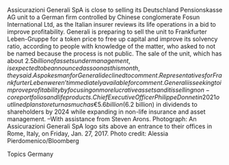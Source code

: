 Assicurazioni Generali SpA is close to selling its Deutschland Pensionskasse AG unit to a German firm controlled by Chinese conglomerate Fosun International Ltd, as the Italian insurer reviews its life operations in a bid to improve profitability.
Generali is preparing to sell the unit to Frankfurter Leben-Gruppe for a token price to free up capital and improve its solvency ratio, according to people with knowledge of the matter, who asked to not be named because the process is not public. The sale of the unit, which has about $2.5 billion of assets under management, is expected to be announced as soon as this month, they said.
A spokesman for Generali declined to comment. Representatives for Frankfurter Leben weren’t immediately available for comment.
Generali is seeking to improve profitability by focusing on more lucrative assets and it is selling non-core portfolios and life products. Chief Executive Officer Philippe Donnet in 2021 outlined plans to return as much as €5.6 billion ($6.2 billion) in dividends to shareholders by 2024 while expanding in non-life insurance and asset management.
–With assistance from Steven Arons.
Photograph: An Assicurazioni Generali SpA logo sits above an entrance to their offices in Rome, Italy, on Friday, Jan. 27, 2017. Photo credit: Alessia Pierdomenico/Bloomberg

Topics
Germany
